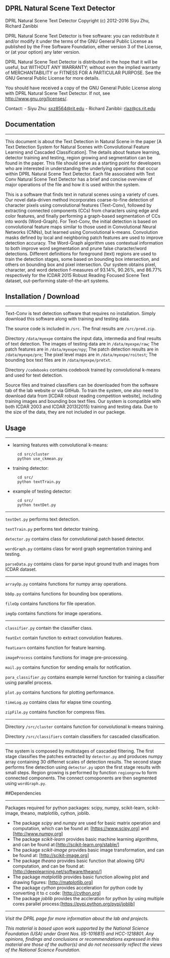 DPRL Natural Scene Text Detector
---------------

DPRL Natural Scene Text Detector
Copyright (c) 2012-2016 Siyu Zhu, Richard Zanibbi

DPRL Natural Scene Text Detector is free software: you can redistribute it and/or modify it under the terms of the GNU General Public License as published by the Free Software Foundation, either version 3 of the License, or (at your option) any later version.

DPRL Natural Scene Text Detector is distributed in the hope that it will be useful, but WITHOUT ANY WARRANTY; without even the implied warranty of MERCHANTABILITY or FITNESS FOR A PARTICULAR PURPOSE.  See the GNU General Public License for more details.

You should have received a copy of the GNU General Public License along with DPRL Natural Scene Text Detector.  If not, see <http://www.gnu.org/licenses/>.

Contact:
	- Siyu Zhu: sxz8564@rit.edu
	- Richard Zanibbi: rlaz@cs.rit.edu 

## Documentation
* * *

This document is about the Text Detection in Natural Scene in the paper [A Text Detection System for Natural Scenes with Convolutional Feature Learning and Cascaded Classification].
The details about feature learning, detector training and testing, region growing and segmentation can be found in the paper.
This file should serve as a starting point for developers who are interested in understanding the underlying operations that occur within DPRL Natural Scene Text Detector. Each file associated with Text Conv Natural Scene Text Detector has a brief and concise overview of major operations of the file and how it is used within the system. 

This is a software that finds text in natural scenes using a variety of cues. Our novel data-driven method incorporates coarse-to-fine detection of character pixels using convolutional features (Text-Conv), followed by extracting connected components (CCs) from characters using edge and color features, and finally performing a graph-based segmentation of CCs into words (Word-Graph). For Text-Conv, the initial detection is based on convolutional feature maps similar to those used in Convolutional Neural Networks (CNNs), but learned using Convolutional k-means. Convolution masks defined by local and neighboring patch features are used to improve detection accuracy. The Word-Graph algorithm uses contextual information to both improve word segmentation and prune false character/word detections. Different definitions for foreground (text) regions are used to train the detection stages, some based on bounding box intersection, and others on bounding box and pixel intersection. Our system obtains pixel, character, and word detection f-measures of 93.14\%, 90.26\%, and 86.77\% respectively for the ICDAR 2015 Robust Reading Focused Scene Text dataset, out-performing state-of-the-art systems. 

## Installation / Download
* * *
Text-Conv is text detection software that requires no installation. Simply download this software along with training and testing data.

The source code is included in `/src`.  The final results are `/src/pred.zip`.


Directory `/data/myexpe` contains the input data, intermedia and final results of text detection. The images of testing data are in `/data/myexpe/raw`; The patch features are in `/data/myexpe/npy`; The patch detection results are in `/data/myexpe/pre`; The pixel level maps are in `/data/myexpe/roitest`; The bounding box text files are in `/data/myexpe/pretxt`.

Directory `/codebooks` contains codebook trained by convolutional k-means and used for text detection.

Source files and trained classifiers can be downloaded from the software tab of the lab website or via GitHub. To train the system, one also need to download data from [ICDAR robust reading competition website], including training images and bounding box text files. Our system is compatible with both ICDAR 2003 and ICDAR 2013(2015) training and testing data. Due to the size of the data, they are not included in our packege. 

## Usage
* * *

* learning features with convolutional k-means:

		cd src/cluster
		python use_ckmean.py

* training detector:

		cd src/
		python textTrain.py
		
* example of testing detector:

		cd src/
		python textDet.py

***
`textDet.py` performs text detection.

`textTrain.py` performs text detector training.

`detector.py` contains class for convolutional patch based detector.

`wordGraph.py` contains class for word graph segmentation training and testing. 

`parseData.py` contains class for parse input ground truth and images from ICDAR dataset.

***
`arrayOp.py` contains functions for numpy array operations.

`bbOp.py` contains functions for bounding box operations.

`fileOp` contains functions for file operation.

`imgOp` contains functions for image operations.

***
`classifier.py` contain the classifier class.

`featExt` contain function to extract convolution features.

`featLearn` contains function for feature learning.

`imageProcess` contains functions for image pre-processing.

`mail.py` contains function for sending emails for notification.

`para_classifier.py` contains example kernel function for training a classifier using parallel process.

`plot.py` contains functions for plotting performance.

`timeLog.py` contains class for elapse time counting.

`zipFile.py` contains function for compress files.

***
Directory `/src/cluster` contains function for convolutional k-means training.

Directory `/src/classifiers` contain classifiers for cascaded classification.

***

The system is composed by multistages of cascaded filtering. The first stage classifies the patches extracted by `detector.py` and produces numpy array containing 30 differnet scales of detection results. The second stage performs fine detection using `detector.py` upon the first stage results with small steps. Region growing is performed by function `regiongrow` to form connected components. The connect comoponents are then segmented using `wordGraph.py`.


##Dependencies
* * *

Packages required for python packages: scipy, numpy, scikit-learn, scikit-image, theano, matplotlib, cython, joblib.

* The package _scipy_ and _numpy_ are used for basic matrix operation and computation, which can be found at: 
	[https://www.scipy.org] and
	[http://www.numpy.org]
* The package _scikit-learn_ provides basic machine learning algorithms, and can be found at:[http://scikit-learn.org/stable/]
* The package _scikit-image_ provides basic image transformation, and can be found at: [http://scikit-image.org]
* The package _theano_ provides basic function that allowing GPU computation, and can be found at:[http://deeplearning.net/software/theano/]
* The package _matplotlib_ provides basic function allowing plot and drawing figures: [http://matplotlib.org]
* The package _cython_ provides acceleration for python code by converting it to c code: [http://cython.org]
* The package _joblib_ provides the accleration for python by using multiple cores parallel process:[https://pypi.python.org/pypi/joblib]

[https://www.scipy.org]:https://www.scipy.org
[http://www.numpy.org]:http://www.numpy.org
[http://scikit-learn.org/stable/]: http://scikit-learn.org/stable/
[http://scikit-image.org]: http://scikit-image.org
[http://deeplearning.net/software/theano/]: http://deeplearning.net/software/theano/
[http://matplotlib.org]: http://matplotlib.org
[http://cython.org]:http://cython.org
[https://pypi.python.org/pypi/joblib]:https://pypi.python.org/pypi/joblib


* * *

*Visit the DPRL page for more information about the lab and projects.*

*This material is based upon work supported by the National Science Foundation (USA) under Grant Nos. IIS-1016815 and HCC-1218801.
Any opinions, findings and conclusions or recommendations expressed in this material are those of the author(s) 
and do not necessarily reflect the views of the National Science Foundation.*
